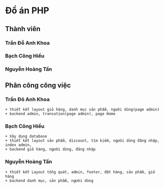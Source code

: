 # Đồ án PHP 

## Thành viên
### Trần Đỗ Anh Khoa
### Bạch Công Hiếu
### Nguyễn Hoàng Tấn

## Phân công công việc

### Trần Đõ Anh Khoa 
    + thiết kết layout giỏ hàng, danh mục sản phẩm, người dùng(page admin)
    + backend admin, transation(page admin), page Home
### Bạch Công Hiếu
    + Xây dụng database
    + thiết kết layout sản phẩm, discount, tìm kiếm, người dùng đăng nhập, index admin,
    + backend giỏ hàng, người dùng, đăng nhập
### Nguyễn Hoàng Tấn
    + thiết kết Layout tổng quát, admin, footer, đặt hàng, sản phẩm, giỏ hàng
    + backend danh mục, sản phẩm, người dùng

